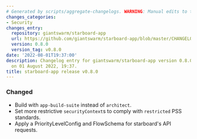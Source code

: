 ```yaml
---
# Generated by scripts/aggregate-changelogs. WARNING: Manual edits to this files will be overwritten.
changes_categories:
- Security
changes_entry:
  repository: giantswarm/starboard-app
  url: https://github.com/giantswarm/starboard-app/blob/master/CHANGELOG.md#080---2022-08-01
  version: 0.8.0
  version_tag: v0.8.0
date: '2022-08-01T19:37:00'
description: Changelog entry for giantswarm/starboard-app version 0.8.0, published
  on 01 August 2022, 19:37.
title: starboard-app release v0.8.0
---
```


### Changed
- Build with `app-build-suite` instead of `architect`.
- Set more restrictive `securityContext`s to comply with `restricted` PSS standards.
- Apply a PriorityLevelConfig and FlowSchema for starboard's API requests.
